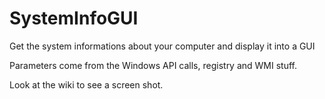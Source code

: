 # SystemInfoGUI
Get the system informations about your computer and display it into a GUI

Parameters come from the Windows API calls, registry and WMI stuff.

Look at the wiki to see a screen shot.
